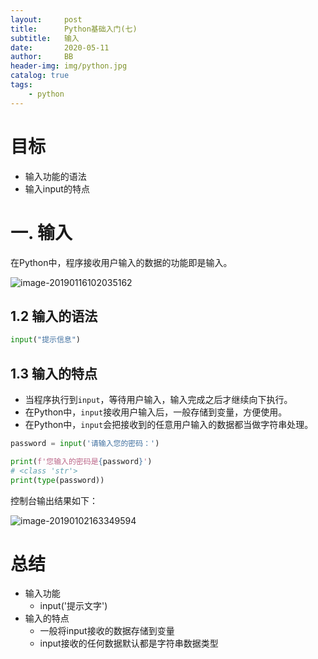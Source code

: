 ```yaml
---
layout:     post
title:      Python基础入门(七)
subtitle:   输入
date:       2020-05-11
author:     BB
header-img: img/python.jpg
catalog: true
tags:
    - python
---
```



# 目标

- 输入功能的语法
- 输入input的特点

# 一. 输入

在Python中，程序接收用户输入的数据的功能即是输入。

![image-20190116102035162](07-输入.assets/image-20190116102035162-7605235.png)

## 1.2 输入的语法

```python
input("提示信息")
```

## 1.3 输入的特点

- 当程序执行到`input`，等待用户输入，输入完成之后才继续向下执行。
- 在Python中，`input`接收用户输入后，一般存储到变量，方便使用。
- 在Python中，`input`会把接收到的任意用户输入的数据都当做字符串处理。

```python
password = input('请输入您的密码：')

print(f'您输入的密码是{password}')
# <class 'str'>
print(type(password))
```

控制台输出结果如下：

![image-20190102163349594](/Users/zhaoyanqiu/Desktop/Python%E5%9F%BA%E7%A1%80%E8%AE%B2%E4%B9%89/01-Python%E5%85%A5%E9%97%A8/Python%E5%85%A5%E9%97%A8.assets/image-20190102163349594-6418029.png)

# 总结

- 输入功能
  - input('提示文字')
- 输入的特点
  - 一般将input接收的数据存储到变量
  - input接收的任何数据默认都是字符串数据类型
